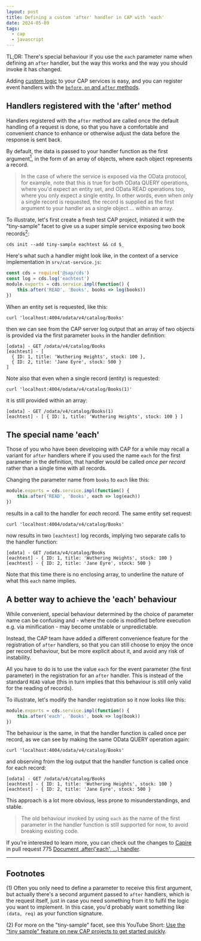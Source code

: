 ```yaml
---
layout: post
title: Defining a custom 'after' handler in CAP with 'each'
date: 2024-05-09
tags:
  - cap
  - javascript
---
```

TL;DR: There's special behaviour if you use the `each` parameter name when defining an `after` handler, but the way this works and the way you should invoke it has changed.

Adding [custom logic](https://cap.cloud.sap/docs/get-started/in-a-nutshell#adding-custom-logic) to your CAP services is easy, and you can register event handlers with the [`before`, `on` and `after` methods](https://cap.cloud.sap/docs/node.js/core-services#srv-on-before-after). 

## Handlers registered with the 'after' method

Handlers registered with the `after` method are called once the default handling of a request is done, so that you have a comfortable and convenient chance to enhance or otherwise adjust the data before the response is sent back.

By default, the data is passed to your handler function as the first argument[<sup>1</sup>](#footnotes), in the form of an array of objects, where each object represents a record.

> In the case of where the service is exposed via the OData protocol, for example, note that this is true for both OData QUERY operations, where you'd expect an entity set, and OData READ operations too, where you only expect a single entity. In other words, even when only a single record is requested, the record is supplied as the first argument to your handler as a single object ... within an array.

To illustrate, let's first create a fresh test CAP project, initiated it with the "tiny-sample" facet to give us a super simple service exposing two book records[<sup>2</sup>](#footnotes):

```shell
cds init --add tiny-sample eachtest && cd $_
```

Here's what such a handler might look like, in the context of a service implementation in `srv/cat-service.js`:

```javascript
const cds = require('@sap/cds')
const log = cds.log('eachtest')
module.exports = cds.service.impl(function() {
    this.after('READ', 'Books', books => log(books))
})
```

When an entity set is requested, like this:

```shell
curl 'localhost:4004/odata/v4/catalog/Books'
```

then we can see from the CAP server log output that an array of two objects is provided via the first parameter `books` in the handler definition:

```log
[odata] - GET /odata/v4/catalog/Books
[eachtest] - [
  { ID: 1, title: 'Wuthering Heights', stock: 100 },
  { ID: 2, title: 'Jane Eyre', stock: 500 }
]
```

Note also that even when a single record (entity) is requested:

```shell
curl 'localhost:4004/odata/v4/catalog/Books(1)'
```

it is still provided within an array:

```log
[odata] - GET /odata/v4/catalog/Books(1)
[eachtest] - [ { ID: 1, title: 'Wuthering Heights', stock: 100 } ]
```

## The special name 'each' 

Those of you who have been developing with CAP for a while may recall a variant for `after` handlers where if you used the name `each` for the first parameter in the definition, that handler would be called _once per record_ rather than a single time with all records.

Changing the parameter name from `books` to `each` like this:

```javascript
module.exports = cds.service.impl(function() {
    this.after('READ', 'Books', each => log(each))
})
```

results in a call to the handler for _each_ record. The same entity set request:

```shell
curl 'localhost:4004/odata/v4/catalog/Books'
```

now results in two `[eachtest]` log records, implying two separate calls to the handler function:

```log
[odata] - GET /odata/v4/catalog/Books
[eachtest] - { ID: 1, title: 'Wuthering Heights', stock: 100 }
[eachtest] - { ID: 2, title: 'Jane Eyre', stock: 500 }
```

Note that this time there is no enclosing array, to underline the nature of what this `each` name implies.

## A better way to achieve the 'each' behaviour

While convenient, special behaviour determined by the choice of parameter name can be confusing and - where the code is modified before execution e.g. via minification - may become unstable or unpredictable.

Instead, the CAP team have added a different convenience feature for the registration of `after` handlers, so that you can still choose to enjoy the once per record behaviour, but be more explicit about it, and avoid any risk of instability.

All you have to do is to use the value `each` for the event parameter (the first parameter) in the registration for an `after` handler. This is instead of the standard `READ` value (this in turn implies that this behaviour is still only valid for the reading of records).

To illustrate, let's modify the handler registration so it now looks like this:

```javascript
module.exports = cds.service.impl(function() {
    this.after('each', 'Books', book => log(book))
})
```

The behaviour is the same, in that the handler function is called once per record, as we can see by making the same OData QUERY operation again:

```shell
curl 'localhost:4004/odata/v4/catalog/Books'
```

and observing from the log output that the handler function is called once for each record:

```log
[odata] - GET /odata/v4/catalog/Books
[eachtest] - { ID: 1, title: 'Wuthering Heights', stock: 100 }
[eachtest] - { ID: 2, title: 'Jane Eyre', stock: 500 }
```

This approach is a lot more obvious, less prone to misunderstandings, and stable.

> The old behaviour invoked by using `each` as the name of the first parameter in the handler function is still supported for now, to avoid breaking existing code.

If you're interested to learn more, you can check out the changes to [Capire](https://cap.cloud.sap/docs/) in pull request 775 [Document .after('each', ...) handler](https://github.com/cap-js/docs/pull/775).

---
<a name="footnotes"></a>
## Footnotes

(1) Often you only need to define a parameter to receive this first argument, but actually there's a second argument passed to `after` handlers, which is the request itself, just in case you need something from it to fulfil the logic you want to implement. In this case, you'd probably want something like `(data, req)` as your function signature.

(2) For more on the "tiny-sample" facet, see this YouTube Short: [Use the "tiny sample" feature on new CAP projects to get started quickly](https://www.youtube.com/shorts/yrzcoU6Ge3k).
